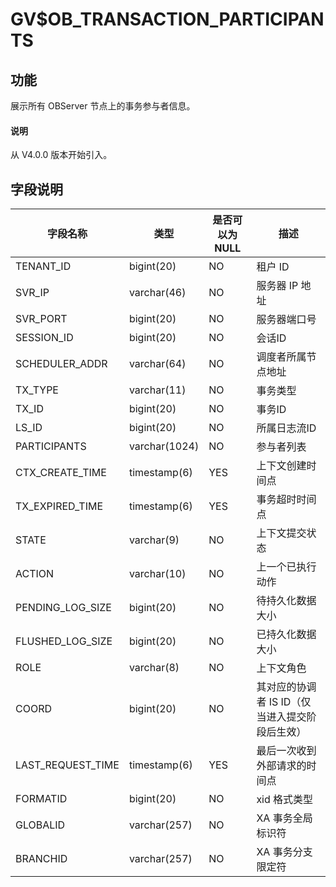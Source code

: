# GV$OB_TRANSACTION_PARTICIPANTS

## 功能

展示所有 OBServer 节点上的事务参与者信息。

<main id="notice" type='explain'>
  <h4>说明</h4>
  <p>从 V4.0.0 版本开始引入。</p>
</main>

## 字段说明

|       字段名称       |      类型       | 是否可以为 NULL |    描述     |
|------------------|---------------|------------|-----------|
| TENANT_ID        | bigint(20)    | NO         | 租户 ID     |
| SVR_IP           | varchar(46)   | NO         | 服务器 IP 地址 |
| SVR_PORT         | bigint(20)    | NO         | 服务器端口号    |
| SESSION_ID       | bigint(20)                        | NO         | 会话ID      |
| SCHEDULER_ADDR   | varchar(64)                      | NO         | 调度者所属节点地址 |
| TX_TYPE          | varchar(11)                      | NO         | 事务类型      |
| TX_ID            | bigint(20)                        | NO         | 事务ID      |
| LS_ID            | bigint(20)                        | NO         | 所属日志流ID   |
| PARTICIPANTS     | varchar(1024)                    | NO         | 参与者列表     |
| CTX_CREATE_TIME  | timestamp(6) | YES        | 上下文创建时间点  |
| TX_EXPIRED_TIME  | timestamp(6) | YES        | 事务超时时间点   |
| STATE            | varchar(9)                       | NO         | 上下文提交状态   |
| ACTION           | varchar(10)                      | NO         | 上一个已执行动作  |
| PENDING_LOG_SIZE | bigint(20)                        | NO         | 待持久化数据大小  |
| FLUSHED_LOG_SIZE | bigint(20)                        | NO         | 已持久化数据大小  |
| ROLE             | varchar(8)                       | NO         | 上下文角色     |
| COORD             | bigint(20)    | NO   | 其对应的协调者 IS ID（仅当进入提交阶段后生效）    |
| LAST_REQUEST_TIME | timestamp(6)  | YES  | 最后一次收到外部请求的时间点    |
| FORMATID          | bigint(20)    | NO   | xid 格式类型    |
| GLOBALID          | varchar(257)  | NO   | XA 事务全局标识符    |
| BRANCHID          | varchar(257)  | NO   | XA 事务分支限定符    |
